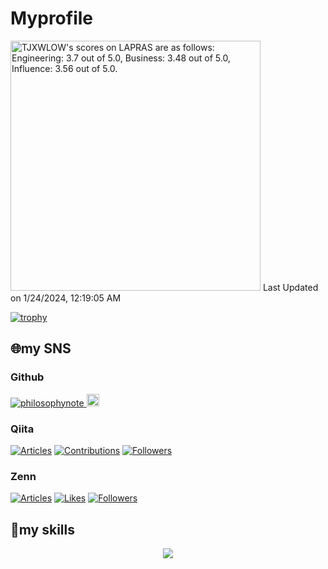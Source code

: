 
# Myprofile


<!--START_SECTION:lapras-card-->
<p ><a href="https://lapras.com/public/TJXWLOW" target="_blank" rel="noopener noreferrer"><img alt="TJXWLOW's scores on LAPRAS are as follows: Engineering: 3.7 out of 5.0, Business: 3.48 out of 5.0, Influence: 3.56 out of 5.0." src="https://lapras-card-generator.vercel.app/api/svg?e=3.7&b=3.48&i=3.56&b1=%23020e27&b2=%230e5593&i1=%2303102f&i2=%231688bf&l=en" width="400" ></a>  
Last Updated on 1/24/2024, 12:19:05 AM</p>
<!--END_SECTION:lapras-card-->

[![trophy](https://github-profile-trophy.vercel.app/?username=philosophynote)](https://github.com/ryo-ma/github-profile-trophy)

## :globe_with_meridians:my SNS 

### Github

  <a href="https://github.com/philosophynote/philosophynote/">
    <img src="https://komarev.com/ghpvc/?username=philosophynote" alt="philosophynote" />
  </a>
  <a href="https://github.com/philosophynote">
    <img height="20" src="https://img.shields.io/github/followers/philosophynote?label=follow&logo=github&style=flat" />
  </a>

### Qiita

  <a href="https://qiita.com/philosophy_note"><img src="https://badgen.org/img/qiita/philosophy_note/articles?style=plastic" alt="Articles" /></a>
  <a href="https://qiita.com/philosophy_note"><img src="https://badgen.org/img/qiita/philosophy_note/contributions?style=plastic" alt="Contributions" /></a>
  <a href="https://qiita.com/philosophy_note"><img src="https://badgen.org/img/qiita/philosophy_note/followers?style=plastic" alt="Followers" /></a>  

### Zenn
  <a href="https://zenn.dev/adverdest"><img src="https://badgen.org/img/zenn/adverdest/articles?style=plastic" alt="Articles" /></a>
  <a href="https://zenn.dev/adverdest"><img src="https://badgen.org/img/zenn/adverdest/likes?style=plastic" alt="Likes" /></a>
  <a href="https://zenn.dev/adverdest"><img src="https://badgen.org/img/zenn/adverdest/followers?style=plastic" alt="Followers" /></a>

  
## :penguin:my skills  
<p align="center"> 
  <a href="https://skillicons.dev">
    <img src="https://skillicons.dev/icons?i=html,css,bootstrap,js,ts,jquery,vue,nuxtjs,react,ruby,rails,py,django,fastapi,aws,github,docker,mysql,postgres,vscode&theme=light&perline=5" />
  </a>
</p>